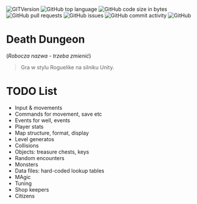 
![GITVersion](https://img.shields.io/badge/Version-0.0.1_preAlpha-blueviolet?style=flat-square)
![GitHub top language](https://img.shields.io/github/languages/top/smolen89/death-dungeon.svg?style=flat-square)
![GitHub code size in bytes](https://img.shields.io/github/languages/code-size/smolen89/death-dungeon.svg?color=darkcyan&style=flat-square)
![GitHub pull requests](https://img.shields.io/github/issues-pr/smolen89/death-dungeon.svg?style=flat-square)
![GitHub issues](https://img.shields.io/github/issues/smolen89/death-dungeon.svg?style=flat-square)
![GitHub commit activity](https://img.shields.io/github/commit-activity/w/smolen89/death-dungeon.svg?style=flat-square)
![GitHub](https://img.shields.io/github/license/smolen89/death-dungeon.svg?style=flat-square)

# Death Dungeon

 (_Robocza nazwa - trzeba zmienić_)

> Gra w stylu Roguelike na silniku Unity.

# TODO List

- Input & movements
- Commands for movement, save etc
- Events for well, events
- Player stats
- Map structure, format, display
- Level generatos
- Collisions
- Objects: treasure chests, keys
- Random encounters
- Monsters
- Data files: hard-coded lookup tables
- MAgic
- Tuning
- Shop keepers
- Citizens